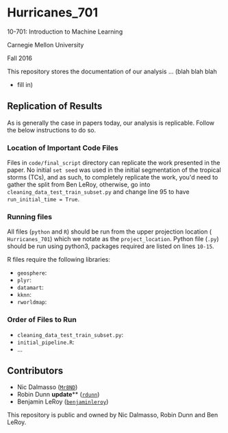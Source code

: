 # Hurricanes_701

10-701: Introduction to Machine Learning

Carnegie Mellon University

Fall 2016

This repository stores the documentation of our analysis ... (blah blah blah 
- fill in)


## Replication of Results
As is generally the case in papers today, our analysis is replicable. Follow the
below instructions to do so.

### Location of Important Code Files
Files in `code/final_script` directory can replicate the work presented in the 
paper. No initial `set seed` was used in the initial segmentation of the 
tropical storms (TCs), and as such, to completely replicate the work, you'd need
to gather the split from Ben LeRoy, otherwise, go into 
`cleaning_data_test_train_subset.py` and change line 95 to have 
`run_initial_time = True`.

### Running files
All files (`python` and `R`) should be run from the upper projection location (
`Hurricanes_701`) which we notate as the `project_location`. Python file 
(`.py`) should be run using python3, packages required are listed on lines 
`10-15`. 

R files require the following libraries:
- `geosphere`:
- `plyr`:
- `datamart`:
- `kknn`:
- `rworldmap`:

### Order of Files to Run
- `cleaning_data_test_train_subset.py`:
- `initial_pipeline.R`:
- ... 


## Contributors 
- Nic Dalmasso ([`Mr8ND`](https://github.com/Mr8ND))
- Robin Dunn ****update****** ([`rdunn`](https://github.com/rdunn))
- Benjamin LeRoy ([`benjaminleroy`](https://github.com/benjaminleroy))

This repository is public and owned by Nic Dalmasso, Robin Dunn and Ben LeRoy.

